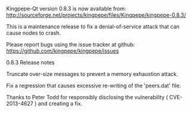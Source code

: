 Kingpepe-Qt version 0.8.3 is now available from:
  http://sourceforge.net/projects/kingpepe/files/Kingpepe/kingpepe-0.8.3/

This is a maintenance release to fix a denial-of-service attack that
can cause nodes to crash.

Please report bugs using the issue tracker at github:
  https://github.com/kingpepe/kingpepe/issues

0.8.3 Release notes

Truncate over-size messages to prevent a memory exhaustion attack.

Fix a regression that causes excessive re-writing of the 'peers.dat' file.


Thanks to Peter Todd for responsibly disclosing the vulnerability
( CVE-2013-4627 ) and creating a fix.
